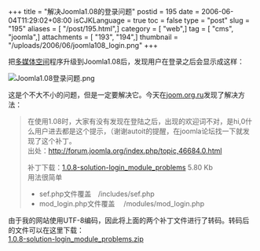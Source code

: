 +++
title = "解决Joomla1.08的登录问题"
postid = 195
date = 2006-06-04T11:29:02+08:00
isCJKLanguage = true
toc = false
type = "post"
slug = "195"
aliases = [ "/post/195.html",]
category = [ "web",]
tag = [ "cms", "joomla",]
attachments = [ "193", "194",]
thumbnail = "/uploads/2006/06/joomla108_login.png"
+++


把[多媒体空间](http://cai.mediasky.cn)程序升级到Joomla1.08后，发现用户在登录之后会显示成这样：  

![Joomla1.08登录问题.png](/uploads/2006/06/joomla108_login.png)  

这是个不大不小的问题，但是一定要解决它。今天在[joom.org.ru](http://joom.org.ru/joomla/joomla-tutorial/108solution-login_module_problems.html)发现了解决方法：<!--more-->

> 在使用1.08时，大家有没有发现在登陆之后，出现的欢迎词不对，是hi,0什么用户进去都是这个提示，（谢谢autoit的提醒，在joomla论坛找一下就发现了这个补丁。  
>  出处：<http://forum.joomla.org/index.php/topic,46684.0.html>  
>
> 补丁下载：[1.0.8-solution-login\_module\_problems](http://joom.org.ru/images/stories/file/1.0.8-solution-login_module_problems.zip)
> 5.80 Kb  
>  用法很简单
>
> -   sef.php文件覆盖　/includes/sef.php
> -   mod\_login.php文件覆盖　 /modules/mod\_login.php

由于我的网站使用UTF-8编码，因此将上面的两个补丁文件进行了转码。转码后的文件可以在这里下载：  
<span
id="p194">[1.0.8-solution-login\_module\_problems.zip](/uploads/2006/06/1.0.8-solution-login_module_problems.zip)</span>

